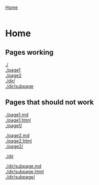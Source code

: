 <a href="./">Home</a><br>
<br>
# Home

## Pages working

<a href="./">./</a><br>
<a href="./page1">./page1</a><br>
<a href="./page2">./page2</a><br>
<a href="./dir/">./dir/</a><br>
<a href="./dir/subpage">./dir/subpage</a><br>

## Pages that should not work

<a href="./page1.md">./page1.md</a><br>
<a href="./page1.html">./page1.html</a><br>
<a href="./page1/">./page1/</a><br>

<a href="./page2.md">./page2.md</a><br>
<a href="./page2.html">./page2.html</a><br>
<a href="./page2/">./page2/</a><br>

<a href="./dir">./dir</a><br>

<a href="./dir/subpage.md">./dir/subpage.md</a><br>
<a href="./dir/subpage.html">./dir/subpage.html</a><br>
<a href="./dir/subpage/">./dir/subpage/</a><br>
